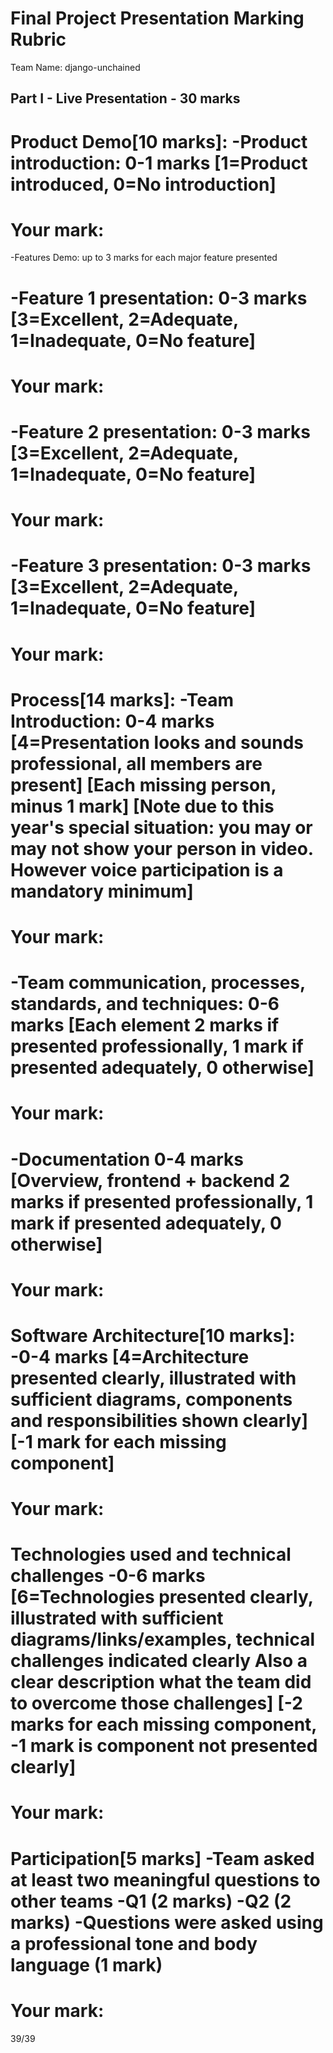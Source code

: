 Final Project Presentation Marking Rubric
=========================================
Team Name: django-unchained

Part I - Live Presentation - 30 marks
-------------------------------------
Product Demo[10 marks]:
-Product introduction: 0-1 marks [1=Product introduced, 0=No introduction]
==========
Your mark:
==========
-Features Demo: up to 3 marks for each major feature presented 

-Feature 1 presentation: 
 0-3 marks [3=Excellent, 2=Adequate, 1=Inadequate, 0=No feature]
 ==========
 Your mark:
 ==========
 
-Feature 2 presentation: 
 0-3 marks [3=Excellent, 2=Adequate, 1=Inadequate, 0=No feature]
 ==========
 Your mark:
 ==========

-Feature 3 presentation: 
 0-3 marks [3=Excellent, 2=Adequate, 1=Inadequate, 0=No feature]
 ==========
 Your mark:
 ==========
 
Process[14 marks]:
-Team Introduction:
 0-4 marks 
 [4=Presentation looks and sounds professional, all members are present]
 [Each missing person, minus 1 mark]
 [Note due to this year's special situation: you may or may not show your person in video. However voice participation is a mandatory minimum]
 ==========
 Your mark:
 ==========
-Team communication, processes, standards, and techniques:
 0-6 marks 
 [Each element 2 marks if presented professionally, 1 mark if presented adequately, 0 otherwise]
 ==========
 Your mark:
 ==========
 -Documentation
 0-4 marks 
 [Overview, frontend + backend 2 marks if presented professionally, 1 mark if presented adequately, 0 otherwise]
 ==========
 Your mark:
 ==========

Software Architecture[10 marks]:
-0-4 marks
  [4=Architecture presented clearly, illustrated with sufficient diagrams, components and responsibilities shown clearly]
  [-1 mark for each missing component]
 ==========
 Your mark:
 ==========  
Technologies used and technical challenges 
 -0-6 marks
  [6=Technologies presented clearly, illustrated with sufficient diagrams/links/examples, technical challenges indicated clearly
  Also a clear description what the team did to overcome those challenges]
  [-2 marks for each missing component, -1 mark is component not presented clearly]
 ==========
 Your mark:
 ==========    
  
Participation[5 marks]
 -Team asked at least two meaningful questions to other teams
 -Q1 (2 marks) 
 -Q2 (2 marks)
 -Questions were asked using a professional tone and body language (1 mark)
 ==========
 Your mark:
 ==========  
 39/39
 
